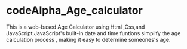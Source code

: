 # codeAlpha_Age_calculator
This is a web-based Age Calculator using Html ,Css,and JavaScript.JavaScript's built-in date and time funtions simplify the age calculation process , making it easy to determine someones's age.
